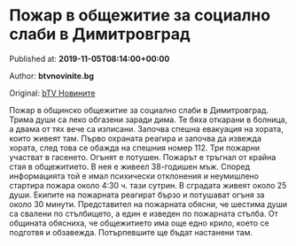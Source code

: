 
# Пожар в общежитие за социално слаби в Димитровград

Published at: **2019-11-05T08:14:00+00:00**

Author: **btvnovinite.bg**

Original: [bTV Новините](https://btvnovinite.bg/bulgaria/pozhar-v-obshtezhitie-za-socialno-slabi-v-dimitrovgrad.html)

Пожар в общинско общежитие за социално слаби в Димитровград. Трима души са леко обгазени заради дима. Те бяха откарани в болница, а двама от тях вече са изписани.
Започва спешна евакуация на хората, които живеят там. Първо охраната реагира и започва да извежда хората, след това се обажда на спешния номер 112.
Три пожарни участват в гасенето. Огънят е потушен.
Пожарът е тръгнал от крайна стая в общежитието. В нея е живеел 38-годишен мъж. Според информацията той е имал психически отклонения и неумишлено стартира пожара около 4:30 ч. тази сутрин.
В сградата живеят около 25 души. Екипите на пожарната реагират бързо и потушават огъня за около 30 минути. Представител на пожарната обясни, че шестима души са свалени по стълбището, а един е изведен по пожарната стълба.
От общината обясниха, че общежитието има още едно крило, което се подготвя и обзавежда. Потърпевшите ще бъдат настанени там.
